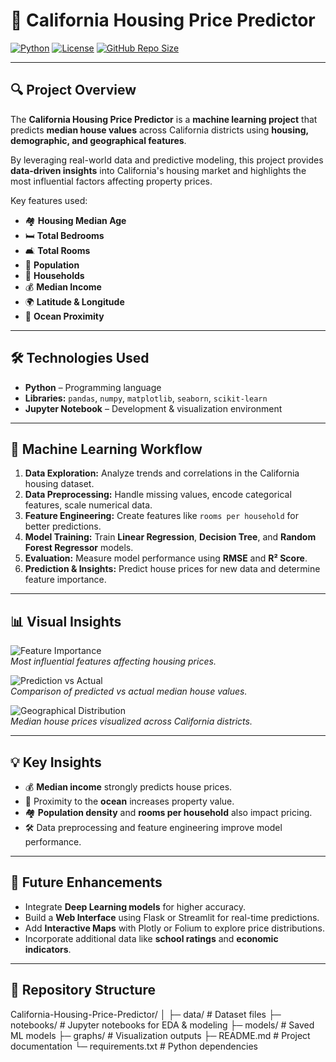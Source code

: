 # 🏡 California Housing Price Predictor

[![Python](https://img.shields.io/badge/Python-3.11-blue?logo=python&logoColor=white)](https://www.python.org/)
[![License](https://img.shields.io/badge/License-MIT-green)](LICENSE)
[![GitHub Repo Size](https://img.shields.io/github/repo-size/SatyamKumar457/California-Housing-Price-Predictor)](https://github.com/SatyamKumar457/California-Housing-Price-Predictor)

---

## 🔍 Project Overview

The **California Housing Price Predictor** is a **machine learning project** that predicts **median house values** across California districts using **housing, demographic, and geographical features**.  

By leveraging real-world data and predictive modeling, this project provides **data-driven insights** into California's housing market and highlights the most influential factors affecting property prices.  

Key features used:  

- 🏘️ **Housing Median Age**  
- 🛏️ **Total Bedrooms**  
- 🛋️ **Total Rooms**  
- 👥 **Population**  
- 🏡 **Households**  
- 💰 **Median Income**  
- 🌍 **Latitude & Longitude**  
- 🌊 **Ocean Proximity**  

---

## 🛠️ Technologies Used

- **Python** – Programming language  
- **Libraries:** `pandas`, `numpy`, `matplotlib`, `seaborn`, `scikit-learn`  
- **Jupyter Notebook** – Development & visualization environment  

---

## 🧠 Machine Learning Workflow

1. **Data Exploration:** Analyze trends and correlations in the California housing dataset.  
2. **Data Preprocessing:** Handle missing values, encode categorical features, scale numerical data.  
3. **Feature Engineering:** Create features like `rooms per household` for better predictions.  
4. **Model Training:** Train **Linear Regression**, **Decision Tree**, and **Random Forest Regressor** models.  
5. **Evaluation:** Measure model performance using **RMSE** and **R² Score**.  
6. **Prediction & Insights:** Predict house prices for new data and determine feature importance.  

---

## 📊 Visual Insights

![Feature Importance](path/to/feature_importance_graph.png)  
*Most influential features affecting housing prices.*

![Prediction vs Actual](path/to/prediction_vs_actual_graph.png)  
*Comparison of predicted vs actual median house values.*

![Geographical Distribution](path/to/geographical_distribution_graph.png)  
*Median house prices visualized across California districts.*

---

## 💡 Key Insights

- 💰 **Median income** strongly predicts house prices.  
- 🌊 Proximity to the **ocean** increases property value.  
- 🏘️ **Population density** and **rooms per household** also impact pricing.  
- 🛠️ Data preprocessing and feature engineering improve model performance.  

---

## 🚀 Future Enhancements

- Integrate **Deep Learning models** for higher accuracy.  
- Build a **Web Interface** using Flask or Streamlit for real-time predictions.  
- Add **Interactive Maps** with Plotly or Folium to explore price distributions.  
- Incorporate additional data like **school ratings** and **economic indicators**.  

---

## 📂 Repository Structure
California-Housing-Price-Predictor/
│
├─ data/ # Dataset files
├─ notebooks/ # Jupyter notebooks for EDA & modeling
├─ models/ # Saved ML models
├─ graphs/ # Visualization outputs
├─ README.md # Project documentation
└─ requirements.txt # Python dependencies
